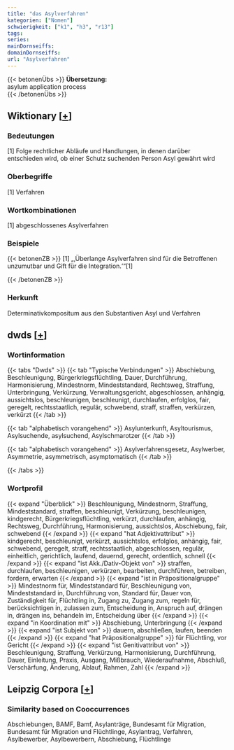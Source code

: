```yaml
---
title: "das Asylverfahren"
kategorien: ["Nomen"]
schwierigkeit: ["k1", "h3", "r13"]
tags:
series:
mainDornseiffs:
domainDornseiffs:
url: "Asylverfahren"
---
```


{{< betonenÜbs >}}
**Übersetzung:**  
asylum application process  
{{< /betonenÜbs >}}

## Wiktionary [[+](https://de.wiktionary.org/wiki/Asylverfahren)]

### Bedeutungen
[1] Folge rechtlicher Abläufe und Handlungen, in denen darüber entschieden wird, ob einer Schutz suchenden Person Asyl gewährt wird  

### Oberbegriffe
[1] Verfahren  

### Wortkombinationen
[1] abgeschlossenes Asylverfahren  

### Beispiele
{{< betonenZB >}}
[1] „‚Überlange Asylverfahren sind für die Betroffenen unzumutbar und Gift für die Integration.‘“[1]  

{{< /betonenZB >}}
### Herkunft
Determinativkompositum aus den Substantiven Asyl und Verfahren  



## dwds [[+](https://www.dwds.de/wb/Asylverfahren)]

### Wortinformation
{{< tabs "Dwds" >}}
{{< tab "Typische Verbindungen" >}}
Abschiebung, Beschleunigung, Bürgerkriegsflüchtling, Dauer, Durchführung, Harmonisierung, Mindestnorm, Mindeststandard, Rechtsweg, Straffung, Unterbringung, Verkürzung, Verwaltungsgericht, abgeschlossen, anhängig, aussichtslos, beschleunigen, beschleunigt, durchlaufen, erfolglos, fair, geregelt, rechtsstaatlich, regulär, schwebend, straff, straffen, verkürzen, verkürzt
{{< /tab >}}

{{< tab "alphabetisch vorangehend" >}}
Asylunterkunft, Asyltourismus, Asylsuchende, asylsuchend, Asylschmarotzer
{{< /tab >}}

{{< tab "alphabetisch vorangehend" >}}
Asylverfahrensgesetz, Asylwerber, Asymmetrie, asymmetrisch, asymptomatisch
{{< /tab >}}

{{< /tabs >}}

### Wortprofil
{{< expand "Überblick" >}} Beschleunigung, Mindestnorm, Straffung, Mindeststandard, straffen, beschleunigt, Verkürzung, beschleunigen, kindgerecht, Bürgerkriegsflüchtling, verkürzt, durchlaufen, anhängig, Rechtsweg, Durchführung, Harmonisierung, aussichtslos, Abschiebung, fair, schwebend {{< /expand >}}
{{< expand "hat Adjektivattribut" >}} kindgerecht, beschleunigt, verkürzt, aussichtslos, erfolglos, anhängig, fair, schwebend, geregelt, straff, rechtsstaatlich, abgeschlossen, regulär, einheitlich, gerichtlich, laufend, dauernd, gerecht, ordentlich, schnell {{< /expand >}}
{{< expand "ist Akk./Dativ-Objekt von" >}} straffen, durchlaufen, beschleunigen, verkürzen, bearbeiten, durchführen, betreiben, fordern, erwarten {{< /expand >}}
{{< expand "ist in Präpositionalgruppe" >}} Mindestnorm für, Mindeststandard für, Beschleunigung von, Mindeststandard in, Durchführung von, Standard für, Dauer von, Zuständigkeit für, Flüchtling in, Zugang zu, Zugang zum, regeln für, berücksichtigen in, zulassen zum, Entscheidung in, Anspruch auf, drängen in, drängen ins, behandeln im, Entscheidung über {{< /expand >}}
{{< expand "in Koordination mit" >}} Abschiebung, Unterbringung {{< /expand >}}
{{< expand "ist Subjekt von" >}} dauern, abschließen, laufen, beenden {{< /expand >}}
{{< expand "hat Präpositionalgruppe" >}} für Flüchtling, vor Gericht {{< /expand >}}
{{< expand "ist Genitivattribut von" >}} Beschleunigung, Straffung, Verkürzung, Harmonisierung, Durchführung, Dauer, Einleitung, Praxis, Ausgang, Mißbrauch, Wiederaufnahme, Abschluß, Verschärfung, Änderung, Ablauf, Rahmen, Zahl {{< /expand >}}

## Leipzig Corpora [[+](https://corpora.uni-leipzig.de/en/res?word=Asylverfahren&corpusId=deu_newscrawl-public_2018)]


### Similarity based on Cooccurrences
Abschiebungen, BAMF, Bamf, Asylanträge, Bundesamt für Migration, Bundesamt für Migration und Flüchtlinge, Asylantrag, Verfahren, Asylbewerber, Asylbewerbern, Abschiebung, Flüchtlinge

